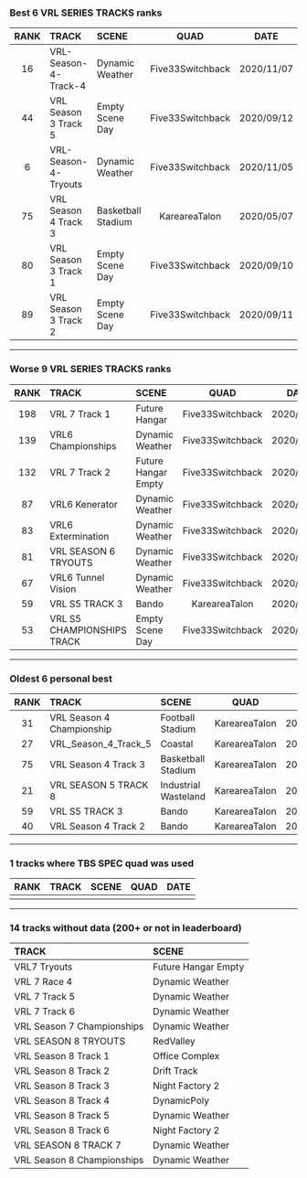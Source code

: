 ### Best 6 VRL SERIES TRACKS ranks
|RANK|TRACK|SCENE|QUAD|DATE|
|:---:|:---|:---|:---:|:---:|
|16|VRL-Season-4-Track-4|Dynamic Weather|Five33Switchback|2020/11/07|
|44|VRL Season 3 Track 5|Empty Scene Day|Five33Switchback|2020/09/12|
|6|VRL-Season-4-Tryouts|Dynamic Weather|Five33Switchback|2020/11/05|
|75|VRL Season 4 Track 3|Basketball Stadium|KareareaTalon|2020/05/07|
|80|VRL Season 3 Track 1|Empty Scene Day|Five33Switchback|2020/09/10|
|89|VRL Season 3 Track 2|Empty Scene Day|Five33Switchback|2020/09/11|
---
### Worse 9 VRL SERIES TRACKS ranks
|RANK|TRACK|SCENE|QUAD|DATE|
|:---:|:---|:---|:---:|:---:|
|198|VRL 7 Track 1|Future Hangar|Five33Switchback|2020/11/02|
|139|VRL6 Championships|Dynamic Weather|Five33Switchback|2020/12/02|
|132|VRL 7 Track 2|Future Hangar Empty|Five33Switchback|2020/11/03|
|87|VRL6 Kenerator|Dynamic Weather|Five33Switchback|2020/11/23|
|83|VRL6 Extermination|Dynamic Weather|Five33Switchback|2020/11/20|
|81|VRL SEASON 6 TRYOUTS|Dynamic Weather|Five33Switchback|2020/11/12|
|67|VRL6 Tunnel Vision|Dynamic Weather|Five33Switchback|2020/11/29|
|59|VRL S5 TRACK 3|Bando|KareareaTalon|2020/06/12|
|53|VRL S5 CHAMPIONSHIPS TRACK|Empty Scene Day|Five33Switchback|2020/09/14|
---
### Oldest 6 personal best
|RANK|TRACK|SCENE|QUAD|DATE|
|:---:|:---|:---|:---:|:---:|
|31|VRL Season 4 Championship|Football Stadium|KareareaTalon|2020/04/18|
|27|VRL_Season_4_Track_5|Coastal|KareareaTalon|2020/04/30|
|75|VRL Season 4 Track 3|Basketball Stadium|KareareaTalon|2020/05/07|
|21|VRL SEASON 5 TRACK 8|Industrial Wasteland|KareareaTalon|2020/05/24|
|59|VRL S5 TRACK 3|Bando|KareareaTalon|2020/06/12|
|40|VRL Season 4 Track 2|Bando|KareareaTalon|2020/06/13|
---
### 1 tracks where TBS SPEC quad was used
|RANK|TRACK|SCENE|QUAD|DATE|
|:---:|:---|:---|:---:|:---:|
||||||
---
### 14 tracks without data (200+ or not in leaderboard)
|TRACK|SCENE|
|:---|:---|
|VRL7 Tryouts|Future Hangar Empty|
|VRL 7 Race 4|Dynamic Weather|
|VRL 7 Track 5|Dynamic Weather|
|VRL 7 Track 6|Dynamic Weather|
|VRL Season 7 Championships|Dynamic Weather|
|VRL SEASON 8 TRYOUTS|RedValley|
|VRL Season 8 Track 1|Office Complex|
|VRL Season 8 Track 2|Drift Track|
|VRL Season 8 Track 3|Night Factory 2|
|VRL Season 8 Track 4|DynamicPoly|
|VRL Season 8 Track 5|Dynamic Weather|
|VRL Season 8 Track 6|Night Factory 2|
|VRL SEASON 8 TRACK 7|Dynamic Weather|
|VRL Season 8 Championships|Dynamic Weather|
